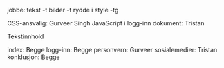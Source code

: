 jobbe:
    tekst -t
    bilder -t
    rydde i style -tg

CSS-ansvalig: Gurveer Singh
JavaScript i logg-inn dokument: Tristan

Tekstinnhold

index: Begge
logg-inn: Begge
personvern: Gurveer
sosialemedier: Tristan
konklusjon: Begge